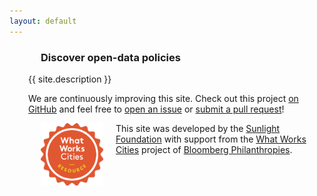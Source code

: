 ```yaml
---
layout: default
---
```


<!-- UNCOMMENT TO DISPLAY AN INTRODUCTORY VIDEO HERE
  <div class="nest video">
    <div class="video-frame">
      <div class="video-container">
        <video width="" height="" controls="controls">
          <source src="" type="video/mp4">
          <source src="" type="video/webm">
        </video>
      </div>
    </div>
  </div>--> <!-- // .nest -->
  <section class="homepage" role="main" style="padding-left:30px">
    <div class="nest">
      <section class="feature-content">
        <hgroup>
          <h1 style="margin-left:20px">Discover open-data policies</h1>
        </hgroup>
        <p>{{ site.description }}</p>
        <p>We are continuously improving this site. 
        Check out this project <a href="https://github.com/sunlightpolicy/opendatapoliciesstatic">on GitHub</a> and
        feel free to <a href="https://github.com/sunlightpolicy/opendatapoliciesstatic/issues">
        open an issue</a> or <a href="https://github.com/sunlightpolicy/opendatapoliciesstatic/pulls">
        submit a pull request</a>!</p>
        <img src="/assets/images/wwc-resource-stamp.png" align="left" alt="What Works Cities resource stamp" width="100" 
        style="margin-left:20px;margin-right:20px">
        <p>This site was developed by the <a href="http://www.sunlightfoundation.com">Sunlight Foundation</a> with support 
        from the <a href="http://whatworkscities.bloomberg.org/">What Works Cities</a> project of 
        <a href="http://www.bloomberg.org/">Bloomberg Philanthropies</a>.</p>
      </section> <!-- // .feature -->
      <section class="secondary-content">
        <!--article class="abstract">
          <h1>Inline Definitions</h1>
          <p>Throughout the ' . LAWS_NAME . ', very specific definitions are
          provided for terminology both specialized and mundane. If you don’t know which
          words have special definitions, and what those definitions are, then you can’t
          understand what a policy <em>really</em> means. ' . SITE_TITLE . ' solves this
          problem neatly, by identifying every definition in the  ' . LAWS_NAME . ' and
          providing a pop-up definition every time that a defined word appears.
          Definitions may come from different policies which helps you understand each
          policy in a national context.</p>
        </article>
        <article class="abstract">
          <h1>Bulk Downloads</h1>
          <p>' . SITE_TITLE . ' isn’t just a pretty website—you can take the policies with
          you, too. On <a href="/downloads/">our downloads page</a> you can get copies
          of all of the open data policies in any format that you like, to do
          whatever you like with. They’re available in formats meant for you to read
          and in formats meant for software to read, too. If you’re a software developer,
          you’ll love our API!</p>
        </article-->
      </section> <!-- // .secondary-content -->
    </div> <!-- // .nest -->
  </section>
